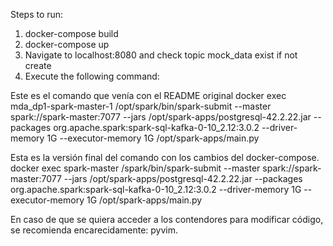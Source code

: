 Steps to run:

1) docker-compose build
2) docker-compose up
3) Navigate to localhost:8080 and check topic mock_data exist if not create
4) Execute the following command:
   
Este es el comando que venía con el README original
docker exec mda_dp1-spark-master-1 /opt/spark/bin/spark-submit --master spark://spark-master:7077  --jars /opt/spark-apps/postgresql-42.2.22.jar --packages org.apache.spark:spark-sql-kafka-0-10_2.12:3.0.2  --driver-memory 1G --executor-memory 1G /opt/spark-apps/main.py

Esta es la versión final del comando con los cambios del docker-compose. 
docker exec spark-master /spark/bin/spark-submit --master spark://spark-master:7077  --jars /opt/spark-apps/postgresql-42.2.22.jar --packages org.apache.spark:spark-sql-kafka-0-10_2.12:3.0.2  --driver-memory 1G --executor-memory 1G /opt/spark-apps/main.py

En caso de que se quiera acceder a los contendores para modificar código, se recomienda encarecidamente: pyvim.